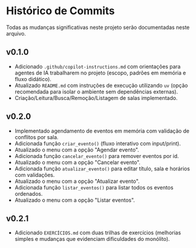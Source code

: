 # Histórico de Commits

Todas as mudanças significativas neste projeto serão documentadas neste arquivo.

## v0.1.0

- Adicionado `.github/copilot-instructions.md` com orientações para agentes de IA trabalharem no projeto (escopo, padrões em memória e fluxo didático).
- Atualizado `README.md` com instruções de execução utilizando `uv` (opção recomendada para isolar o ambiente sem dependências externas).
- Criação/Leitura/Busca/Remoção/Listagem de salas implementado.

## v0.2.0

- Implementado agendamento de eventos em memória com validação de conflitos por sala.
- Adicionada função `criar_evento()` (fluxo interativo com input/print).
- Atualizado o menu com a opção "Agendar evento".
- Adicionada função `cancelar_evento()` para remover eventos por id.
- Atualizado o menu com a opção "Cancelar evento".
- Adicionada função `atualizar_evento()` para editar título, sala e horários com validações.
- Atualizado o menu com a opção "Atualizar evento".
- Adicionada função `listar_eventos()` para listar todos os eventos ordenados.
- Atualizado o menu com a opção "Listar eventos".

## v0.2.1

- Adicionado `EXERCÍCIOS.md` com duas trilhas de exercícios (melhorias simples e mudanças que evidenciam dificuldades do monólito).
